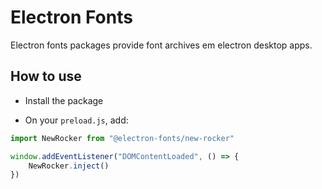 # Electron Fonts

Electron fonts packages provide font archives em electron desktop apps.

## How to use

* Install the package

* On your `preload.js`, add:

```ts
import NewRocker from "@electron-fonts/new-rocker"

window.addEventListener("DOMContentLoaded", () => {
    NewRocker.inject()
})
```